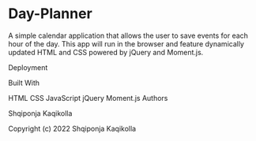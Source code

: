 # Day-Planner
A simple calendar application that allows the user to save events for each hour of the day. This app will run in the browser and feature dynamically updated HTML and CSS powered by jQuery and Moment.js.

Deployment



Built With

HTML
CSS
JavaScript
jQuery
Moment.js
Authors

Shqiponja Kaqikolla




Copyright (c) 2022 Shqiponja Kaqikolla



